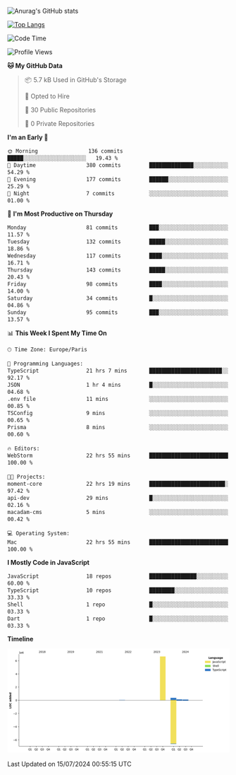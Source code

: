 ![Anurag's GitHub stats](https://github-readme-stats.vercel.app/api?username=sufiane&theme=dark&show_icons=true&count_private=true)


[![Top Langs](https://github-readme-stats.vercel.app/api/top-langs/?username=sufiane&layout=compact)](https://github.com/anuraghazra/github-readme-stats)

<!--START_SECTION:waka-->
![Code Time](http://img.shields.io/badge/Code%20Time-1%2C120%20hrs%203%20mins-blue)

![Profile Views](http://img.shields.io/badge/Profile%20Views-0-blue)

**🐱 My GitHub Data** 

> 📦 5.7 kB Used in GitHub's Storage 
 > 
> 💼 Opted to Hire
 > 
> 📜 30 Public Repositories 
 > 
> 🔑 0 Private Repositories 
 > 
**I'm an Early 🐤** 

```text
🌞 Morning                136 commits         █████░░░░░░░░░░░░░░░░░░░░   19.43 % 
🌆 Daytime                380 commits         ██████████████░░░░░░░░░░░   54.29 % 
🌃 Evening                177 commits         ██████░░░░░░░░░░░░░░░░░░░   25.29 % 
🌙 Night                  7 commits           ░░░░░░░░░░░░░░░░░░░░░░░░░   01.00 % 
```
📅 **I'm Most Productive on Thursday** 

```text
Monday                   81 commits          ███░░░░░░░░░░░░░░░░░░░░░░   11.57 % 
Tuesday                  132 commits         █████░░░░░░░░░░░░░░░░░░░░   18.86 % 
Wednesday                117 commits         ████░░░░░░░░░░░░░░░░░░░░░   16.71 % 
Thursday                 143 commits         █████░░░░░░░░░░░░░░░░░░░░   20.43 % 
Friday                   98 commits          ████░░░░░░░░░░░░░░░░░░░░░   14.00 % 
Saturday                 34 commits          █░░░░░░░░░░░░░░░░░░░░░░░░   04.86 % 
Sunday                   95 commits          ███░░░░░░░░░░░░░░░░░░░░░░   13.57 % 
```


📊 **This Week I Spent My Time On** 

```text
🕑︎ Time Zone: Europe/Paris

💬 Programming Languages: 
TypeScript               21 hrs 7 mins       ███████████████████████░░   92.17 % 
JSON                     1 hr 4 mins         █░░░░░░░░░░░░░░░░░░░░░░░░   04.68 % 
.env file                11 mins             ░░░░░░░░░░░░░░░░░░░░░░░░░   00.85 % 
TSConfig                 9 mins              ░░░░░░░░░░░░░░░░░░░░░░░░░   00.65 % 
Prisma                   8 mins              ░░░░░░░░░░░░░░░░░░░░░░░░░   00.60 % 

🔥 Editors: 
WebStorm                 22 hrs 55 mins      █████████████████████████   100.00 % 

🐱‍💻 Projects: 
moment-core              22 hrs 19 mins      ████████████████████████░   97.42 % 
api-dev                  29 mins             █░░░░░░░░░░░░░░░░░░░░░░░░   02.16 % 
macadam-cms              5 mins              ░░░░░░░░░░░░░░░░░░░░░░░░░   00.42 % 

💻 Operating System: 
Mac                      22 hrs 55 mins      █████████████████████████   100.00 % 
```

**I Mostly Code in JavaScript** 

```text
JavaScript               18 repos            ███████████████░░░░░░░░░░   60.00 % 
TypeScript               10 repos            ████████░░░░░░░░░░░░░░░░░   33.33 % 
Shell                    1 repo              █░░░░░░░░░░░░░░░░░░░░░░░░   03.33 % 
Dart                     1 repo              █░░░░░░░░░░░░░░░░░░░░░░░░   03.33 % 
```



**Timeline**

![Lines of Code chart](https://raw.githubusercontent.com/Sufiane/Sufiane/main/assets/bar_graph.png)


 Last Updated on 15/07/2024 00:55:15 UTC
<!--END_SECTION:waka-->


<!--
**Sufiane/sufiane** is a ✨ _special_ ✨ repository because its `README.md` (this file) appears on your GitHub profile.

Here are some ideas to get you started:

- 🔭 I’m currently working on ...
- 🌱 I’m currently learning ...
- 👯 I’m looking to collaborate on ...
- 🤔 I’m looking for help with ...
- 💬 Ask me about ...
- 📫 How to reach me: ...
- 😄 Pronouns: ...
- ⚡ Fun fact: ...
-->
